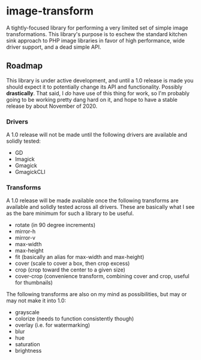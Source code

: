 # image-transform

A tightly-focused library for performing a very limited set of simple image transformations. This library's purpose is to eschew the standard kitchen sink approach to PHP image libraries in favor of high performance, wide driver support, and a dead simple API.

## Roadmap

This library is under active development, and until a 1.0 release is made you should expect it to potentially change its API and functionality. Possibly **drastically**. That said, I *do* have use of this thing for work, so I'm probably going to be working pretty dang hard on it, and hope to have a stable release by about November of 2020.

### Drivers

A 1.0 release will not be made until the following drivers are available and solidly tested:

* GD
* Imagick
* Gmagick
* GmagickCLI

### Transforms

A 1.0 release will be made available once the following transforms are available and solidly tested across all drivers. These are basically what I see as the bare minimum for such a library to be useful.

* rotate (in 90 degree increments)
* mirror-h
* mirror-v
* max-width
* max-height
* fit (basically an alias for max-width and max-height)
* cover (scale to cover a box, then crop excess)
* crop (crop toward the center to a given size)
* cover-crop (convenience transform, combining cover and crop, useful for thumbnails)

The following transforms are also on my mind as possibilities, but may or may not make it into 1.0:

* grayscale
* colorize (needs to function consistently though)
* overlay (i.e. for watermarking)
* blur
* hue
* saturation
* brightness
